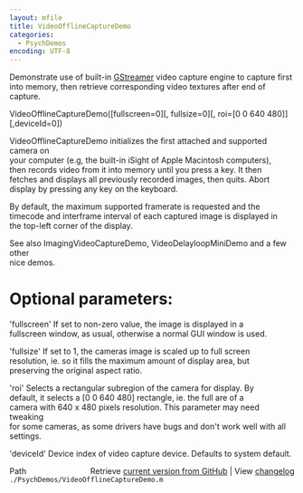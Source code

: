```yaml
---
layout: mfile
title: VideoOfflineCaptureDemo
categories:
  - PsychDemos
encoding: UTF-8
---
```


Demonstrate use of built-in [GStreamer](/docs/GStreamer) video capture engine to capture first  
into memory, then retrieve corresponding video textures after end of capture.  

VideoOfflineCaptureDemo([fullscreen=0][, fullsize=0][, roi=[0 0 640 480]][,deviceId=0])  

VideoOfflineCaptureDemo initializes the first attached and supported camera on  
your computer (e.g, the built-in iSight of Apple Macintosh computers),  
then records video from it into memory until you press a key. It then  
fetches and displays all previously recorded images, then quits. Abort  
display by pressing any key on the keyboard.  

By default, the maximum supported framerate is requested and the  
timecode and interframe interval of each captured image is displayed in  
the top-left corner of the display.  

See also ImagingVideoCaptureDemo, VideoDelayloopMiniDemo and a few other  
nice demos.  

# Optional parameters:  

'fullscreen' If set to non-zero value, the image is displayed in a  
fullscreen window, as usual, otherwise a normal GUI window is used.  

'fullsize' If set to 1, the cameras image is scaled up to full screen  
resolution, ie. so it fills the maximum amount of display area, but  
preserving the original aspect ratio.  

'roi' Selects a rectangular subregion of the camera for display. By  
default, it selects a [0 0 640 480] rectangle, ie. the full are of a  
camera with 640 x 480 pixels resolution. This parameter may need tweaking  
for some cameras, as some drivers have bugs and don't work well with all  
settings.  

'deviceId' Device index of video capture device. Defaults to system default.  



<div class="code_header" style="text-align:right;">
  <span style="float:left;">Path&nbsp;&nbsp;</span> <span class="counter">Retrieve <a href=
  "https://raw.github.com/Psychtoolbox-3/Psychtoolbox-3/beta/./PsychDemos/VideoOfflineCaptureDemo.m">current version from GitHub</a> | View <a href=
  "https://github.com/Psychtoolbox-3/Psychtoolbox-3/commits/beta/./PsychDemos/VideoOfflineCaptureDemo.m">changelog</a></span>
</div>
<div class="code">
  <code>./PsychDemos/VideoOfflineCaptureDemo.m</code>
</div>
